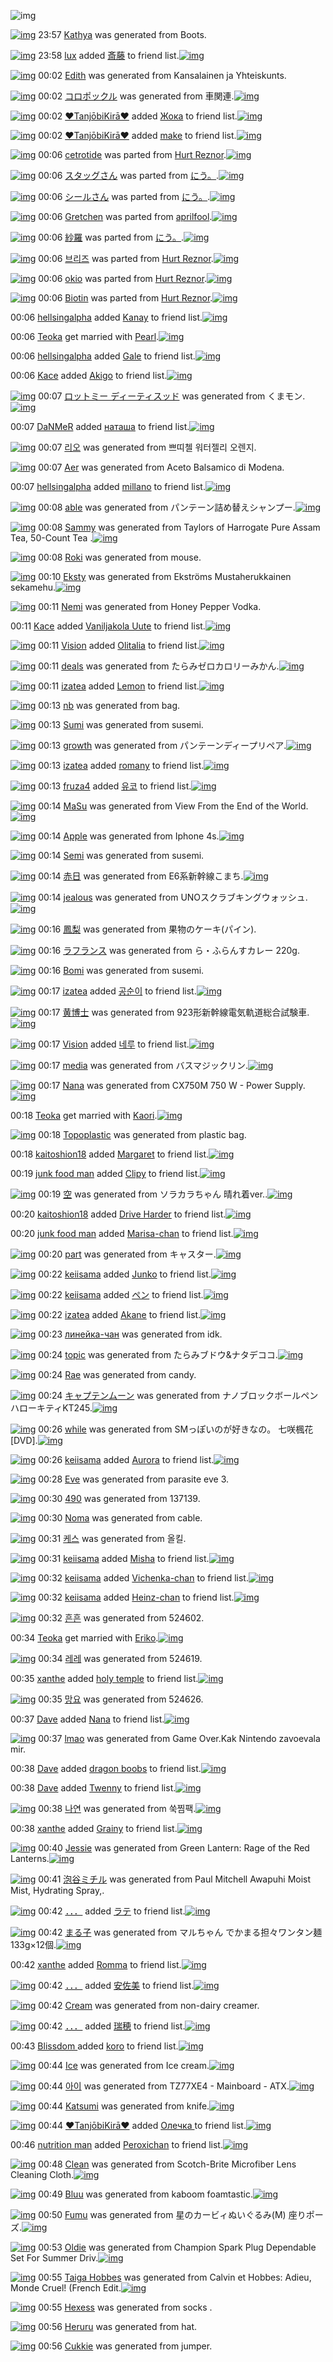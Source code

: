 ![img](http://gdrive-cdn.herokuapp.com/get/0B-nxIpt4DE2TdGhPalFPcFpSY0E/512px-barcode.png)

[![img](http://www.deviantsart.com/g7angt.png)](http://www.barcodekanojo.com/kanojo/3134512/Kathya) 23:57 [Kathya](http://www.barcodekanojo.com/kanojo/3134512/Kathya) was generated from Boots.

[![img](http://www.deviantsart.com/23ho09.jpeg)](http://www.barcodekanojo.com/user/258782/lux) 23:58 [lux](http://www.barcodekanojo.com/user/258782/lux) added [斎藤](http://www.barcodekanojo.com/kanojo/2079526/%E6%96%8E%E8%97%A4) to friend list.[![img](http://www.deviantsart.com/1h2ab34.png)](http://www.barcodekanojo.com/kanojo/2079526/%E6%96%8E%E8%97%A4) 

[![img](http://www.deviantsart.com/1p4nj1b.png)](http://www.barcodekanojo.com/kanojo/3134513/Edith) 00:02 [Edith](http://www.barcodekanojo.com/kanojo/3134513/Edith) was generated from Kansalainen ja Yhteiskunts.

[![img](http://www.deviantsart.com/k29e2b.png)](http://www.barcodekanojo.com/kanojo/3134514/%E3%82%B3%E3%83%AD%E3%83%9D%E3%83%83%E3%82%AF%E3%83%AB) 00:02 [コロポックル](http://www.barcodekanojo.com/kanojo/3134514/%E3%82%B3%E3%83%AD%E3%83%9D%E3%83%83%E3%82%AF%E3%83%AB) was generated from 車関連.[![img](http://www.deviantsart.com/urm01m.jpeg)](http://www.barcodekanojo.com/product_images/barcode/5911851/1411311712/%E8%BB%8A%E9%96%A2%E9%80%A3.jpg) 

[![img](http://www.deviantsart.com/1mg0d6s.jpeg)](http://www.barcodekanojo.com/user/452089/%E2%99%A5Tanj%C5%8DbiKir%C4%81%E2%99%A5) 00:02 [♥TanjōbiKirā♥](http://www.barcodekanojo.com/user/452089/%E2%99%A5Tanj%C5%8DbiKir%C4%81%E2%99%A5) added [Жока](http://www.barcodekanojo.com/kanojo/2946531/%D0%96%D0%BE%D0%BA%D0%B0) to friend list.[![img](http://www.deviantsart.com/1h15lsl.png)](http://www.barcodekanojo.com/kanojo/2946531/%D0%96%D0%BE%D0%BA%D0%B0) 

[![img](http://www.deviantsart.com/1mg0d6s.jpeg)](http://www.barcodekanojo.com/user/452089/%E2%99%A5Tanj%C5%8DbiKir%C4%81%E2%99%A5) 00:02 [♥TanjōbiKirā♥](http://www.barcodekanojo.com/user/452089/%E2%99%A5Tanj%C5%8DbiKir%C4%81%E2%99%A5) added [make](http://www.barcodekanojo.com/kanojo/2929161/make) to friend list.[![img](http://www.deviantsart.com/1h5pvv7.png)](http://www.barcodekanojo.com/kanojo/2929161/make) 

[![img](http://www.deviantsart.com/1kmg4vk.png)](http://www.barcodekanojo.com/kanojo/3011391/cetrotide) 00:06 [cetrotide](http://www.barcodekanojo.com/kanojo/3011391/cetrotide) was parted from [Hurt Reznor](http://www.barcodekanojo.com/kanojo/3011391/cetrotide).[![img](http://www.deviantsart.com/fodn6f.jpeg)](http://www.barcodekanojo.com/user/237058/Hurt%20Reznor) 

[![img](http://www.deviantsart.com/1eec8on.png)](http://www.barcodekanojo.com/kanojo/3075142/%E3%82%B9%E3%82%BF%E3%83%83%E3%82%B0%E3%81%95%E3%82%93) 00:06 [スタッグさん](http://www.barcodekanojo.com/kanojo/3075142/%E3%82%B9%E3%82%BF%E3%83%83%E3%82%B0%E3%81%95%E3%82%93) was parted from [にう。](http://www.barcodekanojo.com/kanojo/3075142/%E3%82%B9%E3%82%BF%E3%83%83%E3%82%B0%E3%81%95%E3%82%93).[![img](http://www.deviantsart.com/23q3t7f.png)](http://www.barcodekanojo.com/user/1516/%E3%81%AB%E3%81%86%E3%80%82) 

[![img](http://www.deviantsart.com/2qtra6i.png)](http://www.barcodekanojo.com/kanojo/3074036/%E3%82%B7%E3%83%BC%E3%83%AB%E3%81%95%E3%82%93) 00:06 [シールさん](http://www.barcodekanojo.com/kanojo/3074036/%E3%82%B7%E3%83%BC%E3%83%AB%E3%81%95%E3%82%93) was parted from [にう。](http://www.barcodekanojo.com/kanojo/3074036/%E3%82%B7%E3%83%BC%E3%83%AB%E3%81%95%E3%82%93).[![img](http://www.deviantsart.com/23q3t7f.png)](http://www.barcodekanojo.com/user/1516/%E3%81%AB%E3%81%86%E3%80%82) 

[![img](http://www.deviantsart.com/2j3s01.png)](http://www.barcodekanojo.com/kanojo/359077/Gretchen) 00:06 [Gretchen](http://www.barcodekanojo.com/kanojo/359077/Gretchen) was parted from [aprilfool](http://www.barcodekanojo.com/kanojo/359077/Gretchen).[![img](http://www.deviantsart.com/1i55591.jpeg)](http://www.barcodekanojo.com/user/271068/aprilfool) 

[![img](http://www.deviantsart.com/30qvulm.png)](http://www.barcodekanojo.com/kanojo/3074049/%E7%B4%97%E7%BE%85) 00:06 [紗羅](http://www.barcodekanojo.com/kanojo/3074049/%E7%B4%97%E7%BE%85) was parted from [にう。](http://www.barcodekanojo.com/kanojo/3074049/%E7%B4%97%E7%BE%85).[![img](http://www.deviantsart.com/23q3t7f.png)](http://www.barcodekanojo.com/user/1516/%E3%81%AB%E3%81%86%E3%80%82) 

[![img](http://www.deviantsart.com/36054hv.png)](http://www.barcodekanojo.com/kanojo/3017534/%EB%B8%8C%EB%A6%AC%EC%A6%88) 00:06 [브리즈](http://www.barcodekanojo.com/kanojo/3017534/%EB%B8%8C%EB%A6%AC%EC%A6%88) was parted from [Hurt Reznor](http://www.barcodekanojo.com/kanojo/3017534/%EB%B8%8C%EB%A6%AC%EC%A6%88).[![img](http://www.deviantsart.com/fodn6f.jpeg)](http://www.barcodekanojo.com/user/237058/Hurt%20Reznor) 

[![img](http://www.deviantsart.com/37kde97.png)](http://www.barcodekanojo.com/kanojo/1383910/okio) 00:06 [okio](http://www.barcodekanojo.com/kanojo/1383910/okio) was parted from [Hurt Reznor](http://www.barcodekanojo.com/kanojo/1383910/okio).[![img](http://www.deviantsart.com/fodn6f.jpeg)](http://www.barcodekanojo.com/user/237058/Hurt%20Reznor) 

[![img](http://www.deviantsart.com/15er11o.png)](http://www.barcodekanojo.com/kanojo/2621379/Biotin) 00:06 [Biotin](http://www.barcodekanojo.com/kanojo/2621379/Biotin) was parted from [Hurt Reznor](http://www.barcodekanojo.com/kanojo/2621379/Biotin).[![img](http://www.deviantsart.com/fodn6f.jpeg)](http://www.barcodekanojo.com/user/237058/Hurt%20Reznor) 

00:06 [hellsingalpha](http://www.barcodekanojo.com/user/486260/hellsingalpha) added [Kanay](http://www.barcodekanojo.com/kanojo/2915991/Kanay) to friend list.[![img](http://www.deviantsart.com/f1gl41.png)](http://www.barcodekanojo.com/kanojo/2915991/Kanay) 

00:06 [Teoka](http://www.barcodekanojo.com/user/485546/Teoka) get married with [Pearl](http://www.barcodekanojo.com/kanojo/3123264/Pearl).[![img](http://www.deviantsart.com/2th955u.png)](http://www.barcodekanojo.com/kanojo/3123264/Pearl) 

00:06 [hellsingalpha](http://www.barcodekanojo.com/user/486260/hellsingalpha) added [Gale](http://www.barcodekanojo.com/kanojo/3020363/Gale) to friend list.[![img](http://www.deviantsart.com/2n1bmdf.png)](http://www.barcodekanojo.com/kanojo/3020363/Gale) 

00:06 [Kace](http://www.barcodekanojo.com/user/487972/Kace) added [Akigo](http://www.barcodekanojo.com/kanojo/2525854/Akigo) to friend list.[![img](http://www.deviantsart.com/os3dfj.png)](http://www.barcodekanojo.com/kanojo/2525854/Akigo) 

[![img](http://www.deviantsart.com/3uqerk5.png)](http://www.barcodekanojo.com/kanojo/3134517/%E3%83%AD%E3%83%83%E3%83%88%E3%83%9F%E3%83%BC%20%E3%83%87%E3%82%A3%E3%83%BC%E3%83%86%E3%82%A3%E3%82%B9%E3%83%83%E3%83%89) 00:07 [ロットミー ディーティスッド](http://www.barcodekanojo.com/kanojo/3134517/%E3%83%AD%E3%83%83%E3%83%88%E3%83%9F%E3%83%BC%20%E3%83%87%E3%82%A3%E3%83%BC%E3%83%86%E3%82%A3%E3%82%B9%E3%83%83%E3%83%89) was generated from くまモン.[![img](http://www.deviantsart.com/bn3s1s.jpeg)](http://www.barcodekanojo.com/product_images/barcode/5911861/1411311978/50x50x,PE3,P81,P8F,PE3,P81,PBE,PE3,P83,PA2,PE3,P83,PB3.jpg,qw=88,ah=88.pagespeed.ic.uOrEKpBKwv.jpg) 

00:07 [DaNMeR](http://www.barcodekanojo.com/user/469209/DaNMeR) added [наташа](http://www.barcodekanojo.com/kanojo/2524004/%D0%BD%D0%B0%D1%82%D0%B0%D1%88%D0%B0) to friend list.[![img](http://www.deviantsart.com/2mdkd5d.png)](http://www.barcodekanojo.com/kanojo/2524004/%D0%BD%D0%B0%D1%82%D0%B0%D1%88%D0%B0) 

[![img](http://www.deviantsart.com/3egpqdm.png)](http://www.barcodekanojo.com/kanojo/3134518/%EB%A6%AC%EC%98%A4) 00:07 [리오](http://www.barcodekanojo.com/kanojo/3134518/%EB%A6%AC%EC%98%A4) was generated from 쁘띠첼 워터젤리 오렌지.

[![img](http://www.deviantsart.com/1fukjc9.png)](http://www.barcodekanojo.com/kanojo/3134519/Aer) 00:07 [Aer](http://www.barcodekanojo.com/kanojo/3134519/Aer) was generated from Aceto Balsamico di Modena.

00:07 [hellsingalpha](http://www.barcodekanojo.com/user/486260/hellsingalpha) added [millano](http://www.barcodekanojo.com/kanojo/2553609/millano) to friend list.[![img](http://www.deviantsart.com/shfvfn.png)](http://www.barcodekanojo.com/kanojo/2553609/millano) 

[![img](http://www.deviantsart.com/1fj3toj.png)](http://www.barcodekanojo.com/kanojo/3134520/able) 00:08 [able](http://www.barcodekanojo.com/kanojo/3134520/able) was generated from パンテーン詰め替えシャンプー.[![img](http://www.deviantsart.com/3h11pu4.jpeg)](http://www.barcodekanojo.com/product_images/barcode/5911866/1411312043/50x50x,PE3,P83,P91,PE3,P83,PB3,PE3,P83,P86,PE3,P83,PBC,PE3,P83,PB3,PE8,PA9,PB0,PE3,P82,P81,PE6,P9B,PBF,PE3,P81,P88,PE3,P82,PB7,PE3,P83,PA3,PE3,P83,PB3,PE3,P83,P97,PE3,P83,PBC.jpg,qw=88,ah=88.pagespeed.ic.6fxBU20rcX.jpg) 

[![img](http://www.deviantsart.com/3dgh6ut.png)](http://www.barcodekanojo.com/kanojo/3134521/Sammy) 00:08 [Sammy](http://www.barcodekanojo.com/kanojo/3134521/Sammy) was generated from Taylors of Harrogate Pure Assam Tea, 50-Count Tea .[![img](http://www.deviantsart.com/18ar5pc.jpeg)](http://www.barcodekanojo.com/product_images/barcode/5911867/1411312069/50x50xTaylors,P20of,P20Harrogate,P20Pure,P20Assam,P20Tea,P2C,P2050-Count,P20Tea,P20.jpg,qw=88,ah=88.pagespeed.ic.mw9DfHc_nR.jpg) 

[![img](http://www.deviantsart.com/1eiuvsr.png)](http://www.barcodekanojo.com/kanojo/3134522/Roki) 00:08 [Roki](http://www.barcodekanojo.com/kanojo/3134522/Roki) was generated from mouse.

[![img](http://www.deviantsart.com/olvafs.png)](http://www.barcodekanojo.com/kanojo/3134523/Eksty) 00:10 [Eksty](http://www.barcodekanojo.com/kanojo/3134523/Eksty) was generated from Ekströms Mustaherukkainen sekamehu.[![img](http://www.deviantsart.com/23dck7h.jpeg)](http://www.barcodekanojo.com/product_images/barcode/5911869/1411312168/Ekstr%C3%B6ms%20Mustaherukkainen%20sekamehu.jpg) 

[![img](http://www.deviantsart.com/1nsegua.png)](http://www.barcodekanojo.com/kanojo/3134524/Nemi) 00:11 [Nemi](http://www.barcodekanojo.com/kanojo/3134524/Nemi) was generated from Honey Pepper Vodka.

00:11 [Kace](http://www.barcodekanojo.com/user/487972/Kace) added [Vaniljakola Uute](http://www.barcodekanojo.com/kanojo/2393643/Vaniljakola%20Uute) to friend list.[![img](http://www.deviantsart.com/1bslo9b.png)](http://www.barcodekanojo.com/kanojo/2393643/Vaniljakola%20Uute) 

[![img](http://www.deviantsart.com/2tmi1ks.jpeg)](http://www.barcodekanojo.com/user/479021/Vision) 00:11 [Vision](http://www.barcodekanojo.com/user/479021/Vision) added [Olitalia](http://www.barcodekanojo.com/kanojo/20263/Olitalia) to friend list.[![img](http://www.deviantsart.com/2d1avaq.png)](http://www.barcodekanojo.com/kanojo/20263/Olitalia) 

[![img](http://www.deviantsart.com/il9srl.png)](http://www.barcodekanojo.com/kanojo/3134525/deals) 00:11 [deals](http://www.barcodekanojo.com/kanojo/3134525/deals) was generated from たらみゼロカロリーみかん.[![img](http://www.deviantsart.com/38ju6ep.jpeg)](http://www.barcodekanojo.com/product_images/barcode/5911873/1411312217/%E3%81%9F%E3%82%89%E3%81%BF%E3%82%BC%E3%83%AD%E3%82%AB%E3%83%AD%E3%83%AA%E3%83%BC%E3%81%BF%E3%81%8B%E3%82%93.jpg) 

[![img](http://www.deviantsart.com/1gsiv2n.jpeg)](http://www.barcodekanojo.com/user/488245/izatea) 00:11 [izatea](http://www.barcodekanojo.com/user/488245/izatea) added [Lemon](http://www.barcodekanojo.com/kanojo/599312/Lemon) to friend list.[![img](http://www.deviantsart.com/22i7lf5.png)](http://www.barcodekanojo.com/kanojo/599312/Lemon) 

[![img](http://www.deviantsart.com/22vn2vt.png)](http://www.barcodekanojo.com/kanojo/3134526/nb) 00:13 [nb](http://www.barcodekanojo.com/kanojo/3134526/nb) was generated from bag.

[![img](http://www.deviantsart.com/16v85rr.png)](http://www.barcodekanojo.com/kanojo/3134527/Sumi) 00:13 [Sumi](http://www.barcodekanojo.com/kanojo/3134527/Sumi) was generated from susemi.

[![img](http://www.deviantsart.com/rca97p.png)](http://www.barcodekanojo.com/kanojo/3134528/growth) 00:13 [growth](http://www.barcodekanojo.com/kanojo/3134528/growth) was generated from パンテーンディープリペア.[![img](http://www.deviantsart.com/17iftah.jpeg)](http://www.barcodekanojo.com/product_images/barcode/5911877/1411312377/%E3%83%91%E3%83%B3%E3%83%86%E3%83%BC%E3%83%B3%E3%83%87%E3%82%A3%E3%83%BC%E3%83%97%E3%83%AA%E3%83%9A%E3%82%A2.jpg) 

[![img](http://www.deviantsart.com/1gsiv2n.jpeg)](http://www.barcodekanojo.com/user/488245/izatea) 00:13 [izatea](http://www.barcodekanojo.com/user/488245/izatea) added [romany](http://www.barcodekanojo.com/kanojo/2077535/romany) to friend list.[![img](http://www.deviantsart.com/3j676pn.png)](http://www.barcodekanojo.com/kanojo/2077535/romany) 

[![img](http://www.deviantsart.com/2t96d7j.jpeg)](http://www.barcodekanojo.com/user/472525/fruza4) 00:13 [fruza4](http://www.barcodekanojo.com/user/472525/fruza4) added [유코](http://www.barcodekanojo.com/kanojo/55367/%EC%9C%A0%EC%BD%94) to friend list.[![img](http://www.deviantsart.com/2g7p637.png)](http://www.barcodekanojo.com/kanojo/55367/%EC%9C%A0%EC%BD%94) 

[![img](http://www.deviantsart.com/qdr1as.png)](http://www.barcodekanojo.com/kanojo/3134529/MaSu) 00:14 [MaSu](http://www.barcodekanojo.com/kanojo/3134529/MaSu) was generated from View From the End of the World.[![img](http://www.deviantsart.com/3lhecg3.jpeg)](http://www.barcodekanojo.com/product_images/barcode/5911880/1411312410/View%20From%20the%20End%20of%20the%20World.jpg) 

[![img](http://www.deviantsart.com/2ltna94.png)](http://www.barcodekanojo.com/kanojo/3134530/Apple) 00:14 [Apple](http://www.barcodekanojo.com/kanojo/3134530/Apple) was generated from Iphone 4s.[![img](http://www.deviantsart.com/2k1pr27.jpeg)](http://www.barcodekanojo.com/product_images/barcode/5911881/1411312439/Iphone%204s.jpg) 

[![img](http://www.deviantsart.com/1eskvvf.png)](http://www.barcodekanojo.com/kanojo/3134531/Semi) 00:14 [Semi](http://www.barcodekanojo.com/kanojo/3134531/Semi) was generated from susemi.

[![img](http://www.deviantsart.com/2b282o3.png)](http://www.barcodekanojo.com/kanojo/3134532/%E8%B5%A4%E6%97%A5) 00:14 [赤日](http://www.barcodekanojo.com/kanojo/3134532/%E8%B5%A4%E6%97%A5) was generated from E6系新幹線こまち.[![img](http://www.deviantsart.com/2dhmie7.jpeg)](http://www.barcodekanojo.com/product_images/barcode/5911883/1411312487/E6%E7%B3%BB%E6%96%B0%E5%B9%B9%E7%B7%9A%E3%81%93%E3%81%BE%E3%81%A1.jpg) 

[![img](http://www.deviantsart.com/27v8oct.png)](http://www.barcodekanojo.com/kanojo/3134533/jealous) 00:14 [jealous](http://www.barcodekanojo.com/kanojo/3134533/jealous) was generated from UNOスクラブキングウォッシュ.[![img](http://www.deviantsart.com/bfm4dd.jpeg)](http://www.barcodekanojo.com/product_images/barcode/5911884/1411312496/UNO%E3%82%B9%E3%82%AF%E3%83%A9%E3%83%96%E3%82%AD%E3%83%B3%E3%82%B0%E3%82%A6%E3%82%A9%E3%83%83%E3%82%B7%E3%83%A5.jpg) 

[![img](http://www.deviantsart.com/3fha117.png)](http://www.barcodekanojo.com/kanojo/3134534/%E9%B3%B3%E6%A2%A8) 00:16 [鳳梨](http://www.barcodekanojo.com/kanojo/3134534/%E9%B3%B3%E6%A2%A8) was generated from 果物のケーキ(パイン).

[![img](http://www.deviantsart.com/v93l3.png)](http://www.barcodekanojo.com/kanojo/3134535/%E3%83%A9%E3%83%95%E3%83%A9%E3%83%B3%E3%82%B9) 00:16 [ラフランス](http://www.barcodekanojo.com/kanojo/3134535/%E3%83%A9%E3%83%95%E3%83%A9%E3%83%B3%E3%82%B9) was generated from ら・ふらんすカレー 220g.

[![img](http://www.deviantsart.com/3rr94if.png)](http://www.barcodekanojo.com/kanojo/3134536/Bomi) 00:16 [Bomi](http://www.barcodekanojo.com/kanojo/3134536/Bomi) was generated from susemi.

[![img](http://www.deviantsart.com/1gsiv2n.jpeg)](http://www.barcodekanojo.com/user/488245/izatea) 00:17 [izatea](http://www.barcodekanojo.com/user/488245/izatea) added [공순이](http://www.barcodekanojo.com/kanojo/20914/%EA%B3%B5%EC%88%9C%EC%9D%B4) to friend list.[![img](http://www.deviantsart.com/3gdp1pv.png)](http://www.barcodekanojo.com/kanojo/20914/%EA%B3%B5%EC%88%9C%EC%9D%B4) 

[![img](http://www.deviantsart.com/3q0714g.png)](http://www.barcodekanojo.com/kanojo/3134537/%E9%BB%84%E5%8D%9A%E5%A3%AB) 00:17 [黄博士](http://www.barcodekanojo.com/kanojo/3134537/%E9%BB%84%E5%8D%9A%E5%A3%AB) was generated from 923形新幹線電気軌道総合試験車.[![img](http://www.deviantsart.com/38tgns.jpeg)](http://www.barcodekanojo.com/product_images/barcode/5911889/1411312603/50x50x923,PE5,PBD,PA2,PE6,P96,PB0,PE5,PB9,PB9,PE7,PB7,P9A,PE9,P9B,PBB,PE6,PB0,P97,PE8,PBB,P8C,PE9,P81,P93,PE7,PB7,P8F,PE5,P90,P88,PE8,PA9,PA6,PE9,PA8,P93,PE8,PBB,P8A.jpg,qw=88,ah=88.pagespeed.ic.e_fUXh9pMw.jpg) 

[![img](http://www.deviantsart.com/2tmi1ks.jpeg)](http://www.barcodekanojo.com/user/479021/Vision) 00:17 [Vision](http://www.barcodekanojo.com/user/479021/Vision) added [네루](http://www.barcodekanojo.com/kanojo/2966059/%EB%84%A4%EB%A3%A8) to friend list.[![img](http://www.deviantsart.com/1l3963o.png)](http://www.barcodekanojo.com/kanojo/2966059/%EB%84%A4%EB%A3%A8) 

[![img](http://www.deviantsart.com/1vhad43.png)](http://www.barcodekanojo.com/kanojo/3134538/media) 00:17 [media](http://www.barcodekanojo.com/kanojo/3134538/media) was generated from バスマジックリン.[![img](http://www.deviantsart.com/efeacd.jpeg)](http://www.barcodekanojo.com/product_images/barcode/5911890/1411312616/50x50x,PE3,P83,P90,PE3,P82,PB9,PE3,P83,P9E,PE3,P82,PB8,PE3,P83,P83,PE3,P82,PAF,PE3,P83,PAA,PE3,P83,PB3.jpg,qw=88,ah=88.pagespeed.ic.rx2lCG0tlf.jpg) 

[![img](http://www.deviantsart.com/1nut26.png)](http://www.barcodekanojo.com/kanojo/3134539/Nana) 00:17 [Nana](http://www.barcodekanojo.com/kanojo/3134539/Nana) was generated from CX750M 750 W - Power Supply.[![img](http://www.deviantsart.com/a0fec2.jpeg)](http://www.barcodekanojo.com/product_images/barcode/5911891/1411312623/50x50xCX750M,P20750,P20W,P20-,P20Power,P20Supply.jpg,qw=88,ah=88.pagespeed.ic.uKOh-hooN9.jpg) 

00:18 [Teoka](http://www.barcodekanojo.com/user/485546/Teoka) get married with [Kaori](http://www.barcodekanojo.com/kanojo/3123258/Kaori).[![img](http://www.deviantsart.com/1lmmgis.png)](http://www.barcodekanojo.com/kanojo/3123258/Kaori) 

[![img](http://www.deviantsart.com/5p1j7n.png)](http://www.barcodekanojo.com/kanojo/3134540/Topoplastic) 00:18 [Topoplastic](http://www.barcodekanojo.com/kanojo/3134540/Topoplastic) was generated from plastic bag.

00:18 [kaitoshion18](http://www.barcodekanojo.com/user/488246/kaitoshion18) added [Margaret](http://www.barcodekanojo.com/kanojo/2238736/Margaret) to friend list.[![img](http://www.deviantsart.com/3pt11qc.png)](http://www.barcodekanojo.com/kanojo/2238736/Margaret) 

00:19 [junk food man](http://www.barcodekanojo.com/user/476628/junk%20food%20man) added [Clipy](http://www.barcodekanojo.com/kanojo/2800204/Clipy) to friend list.[![img](http://www.deviantsart.com/73rlfk.png)](http://www.barcodekanojo.com/kanojo/2800204/Clipy) 

[![img](http://www.deviantsart.com/1rsl0k7.png)](http://www.barcodekanojo.com/kanojo/3134541/%E7%A9%BA) 00:19 [空](http://www.barcodekanojo.com/kanojo/3134541/%E7%A9%BA) was generated from ソラカラちゃん 晴れ着ver..[![img](http://www.deviantsart.com/2aqj4ic.jpeg)](http://www.barcodekanojo.com/product_images/barcode/5911895/1411312743/%E3%82%BD%E3%83%A9%E3%82%AB%E3%83%A9%E3%81%A1%E3%82%83%E3%82%93%20%E6%99%B4%E3%82%8C%E7%9D%80ver..jpg) 

00:20 [kaitoshion18](http://www.barcodekanojo.com/user/488246/kaitoshion18) added [Drive Harder](http://www.barcodekanojo.com/kanojo/2760891/Drive%20Harder) to friend list.[![img](http://www.deviantsart.com/2q389ct.png)](http://www.barcodekanojo.com/kanojo/2760891/Drive%20Harder) 

00:20 [junk food man](http://www.barcodekanojo.com/user/476628/junk%20food%20man) added [Marisa-chan](http://www.barcodekanojo.com/kanojo/2666872/Marisa-chan) to friend list.[![img](http://www.deviantsart.com/22v2vec.png)](http://www.barcodekanojo.com/kanojo/2666872/Marisa-chan) 

[![img](http://www.deviantsart.com/27pkmeo.png)](http://www.barcodekanojo.com/kanojo/3134542/part) 00:20 [part](http://www.barcodekanojo.com/kanojo/3134542/part) was generated from キャスター.[![img](http://www.deviantsart.com/19r2run.jpeg)](http://www.barcodekanojo.com/product_images/barcode/5911898/1411312838/%E3%82%AD%E3%83%A3%E3%82%B9%E3%82%BF%E3%83%BC.jpg) 

[![img](http://www.deviantsart.com/m1lf6m.jpeg)](http://www.barcodekanojo.com/user/488035/keiisama) 00:22 [keiisama](http://www.barcodekanojo.com/user/488035/keiisama) added [Junko](http://www.barcodekanojo.com/kanojo/2493157/Junko) to friend list.[![img](http://www.deviantsart.com/20qdau8.png)](http://www.barcodekanojo.com/kanojo/2493157/Junko) 

[![img](http://www.deviantsart.com/m1lf6m.jpeg)](http://www.barcodekanojo.com/user/488035/keiisama) 00:22 [keiisama](http://www.barcodekanojo.com/user/488035/keiisama) added [ペン](http://www.barcodekanojo.com/kanojo/2483580/%E3%83%9A%E3%83%B3) to friend list.[![img](http://www.deviantsart.com/15pt5rt.png)](http://www.barcodekanojo.com/kanojo/2483580/%E3%83%9A%E3%83%B3) 

[![img](http://www.deviantsart.com/1gsiv2n.jpeg)](http://www.barcodekanojo.com/user/488245/izatea) 00:22 [izatea](http://www.barcodekanojo.com/user/488245/izatea) added [Akane](http://www.barcodekanojo.com/kanojo/2935248/Akane) to friend list.[![img](http://www.deviantsart.com/meq6kj.png)](http://www.barcodekanojo.com/kanojo/2935248/Akane) 

[![img](http://www.deviantsart.com/2kh277f.png)](http://www.barcodekanojo.com/kanojo/3134543/%D0%BB%D0%B8%D0%BD%D0%B5%D0%B9%D0%BA%D0%B0-%D1%87%D0%B0%D0%BD) 00:23 [линейка-чан](http://www.barcodekanojo.com/kanojo/3134543/%D0%BB%D0%B8%D0%BD%D0%B5%D0%B9%D0%BA%D0%B0-%D1%87%D0%B0%D0%BD) was generated from idk.

[![img](http://www.deviantsart.com/25rg76t.png)](http://www.barcodekanojo.com/kanojo/3134544/topic) 00:24 [topic](http://www.barcodekanojo.com/kanojo/3134544/topic) was generated from たらみブドウ&amp;ナタデココ.[![img](http://www.deviantsart.com/1g9n8o.jpeg)](http://www.barcodekanojo.com/product_images/barcode/5911903/1411312995/%E3%81%9F%E3%82%89%E3%81%BF%E3%83%96%E3%83%89%E3%82%A6%26%E3%83%8A%E3%82%BF%E3%83%87%E3%82%B3%E3%82%B3.jpg) 

[![img](http://www.deviantsart.com/26tjir3.png)](http://www.barcodekanojo.com/kanojo/3134545/Rae) 00:24 [Rae](http://www.barcodekanojo.com/kanojo/3134545/Rae) was generated from candy.

[![img](http://www.deviantsart.com/3a12kpn.png)](http://www.barcodekanojo.com/kanojo/3134546/%E3%82%AD%E3%83%A3%E3%83%97%E3%83%86%E3%83%B3%E3%83%A0%E3%83%BC%E3%83%B3) 00:24 [キャプテンムーン](http://www.barcodekanojo.com/kanojo/3134546/%E3%82%AD%E3%83%A3%E3%83%97%E3%83%86%E3%83%B3%E3%83%A0%E3%83%BC%E3%83%B3) was generated from ナノブロックボールペン ハローキティKT245.[![img](http://www.deviantsart.com/2lul9k3.jpeg)](http://www.barcodekanojo.com/product_images/barcode/5911905/1411313020/%E3%83%8A%E3%83%8E%E3%83%96%E3%83%AD%E3%83%83%E3%82%AF%E3%83%9C%E3%83%BC%E3%83%AB%E3%83%9A%E3%83%B3%20%E3%83%8F%E3%83%AD%E3%83%BC%E3%82%AD%E3%83%86%E3%82%A3KT245.jpg) 

[![img](http://www.deviantsart.com/281kj72.png)](http://www.barcodekanojo.com/kanojo/3134547/while) 00:26 [while](http://www.barcodekanojo.com/kanojo/3134547/while) was generated from SMっぽいのが好きなの。 七咲楓花 [DVD].[![img](http://www.deviantsart.com/epou05.jpeg)](http://www.barcodekanojo.com/product_images/barcode/5911906/1411313125/SM%E3%81%A3%E3%81%BD%E3%81%84%E3%81%AE%E3%81%8C%E5%A5%BD%E3%81%8D%E3%81%AA%E3%81%AE%E3%80%82%20%E4%B8%83%E5%92%B2%E6%A5%93%E8%8A%B1%20%5BDVD%5D.jpg) 

[![img](http://www.deviantsart.com/m1lf6m.jpeg)](http://www.barcodekanojo.com/user/488035/keiisama) 00:26 [keiisama](http://www.barcodekanojo.com/user/488035/keiisama) added [Aurora](http://www.barcodekanojo.com/kanojo/2765115/Aurora) to friend list.[![img](http://www.deviantsart.com/121lbmm.png)](http://www.barcodekanojo.com/kanojo/2765115/Aurora) 

[![img](http://www.deviantsart.com/3uqq1d8.png)](http://www.barcodekanojo.com/kanojo/3134548/Eve) 00:28 [Eve](http://www.barcodekanojo.com/kanojo/3134548/Eve) was generated from parasite eve 3.

[![img](http://www.deviantsart.com/3nhmemt.png)](http://www.barcodekanojo.com/kanojo/3134549/490) 00:30 [490](http://www.barcodekanojo.com/kanojo/3134549/490) was generated from 137139.

[![img](http://www.deviantsart.com/3tt6oo8.png)](http://www.barcodekanojo.com/kanojo/3134550/Noma) 00:30 [Noma](http://www.barcodekanojo.com/kanojo/3134550/Noma) was generated from cable.

[![img](http://www.deviantsart.com/112okja.png)](http://www.barcodekanojo.com/kanojo/3134551/%EC%BC%80%EC%8A%A4) 00:31 [케스](http://www.barcodekanojo.com/kanojo/3134551/%EC%BC%80%EC%8A%A4) was generated from 올킬.

[![img](http://www.deviantsart.com/m1lf6m.jpeg)](http://www.barcodekanojo.com/user/488035/keiisama) 00:31 [keiisama](http://www.barcodekanojo.com/user/488035/keiisama) added [Misha](http://www.barcodekanojo.com/kanojo/3013517/Misha) to friend list.[![img](http://www.deviantsart.com/2hagpaf.png)](http://www.barcodekanojo.com/kanojo/3013517/Misha) 

[![img](http://www.deviantsart.com/m1lf6m.jpeg)](http://www.barcodekanojo.com/user/488035/keiisama) 00:32 [keiisama](http://www.barcodekanojo.com/user/488035/keiisama) added [Vichenka-chan](http://www.barcodekanojo.com/kanojo/2693474/Vichenka-chan) to friend list.[![img](http://www.deviantsart.com/3vqi2h3.png)](http://www.barcodekanojo.com/kanojo/2693474/Vichenka-chan) 

[![img](http://www.deviantsart.com/m1lf6m.jpeg)](http://www.barcodekanojo.com/user/488035/keiisama) 00:32 [keiisama](http://www.barcodekanojo.com/user/488035/keiisama) added [Heinz-chan](http://www.barcodekanojo.com/kanojo/2609918/Heinz-chan) to friend list.[![img](http://www.deviantsart.com/1tr7dq6.png)](http://www.barcodekanojo.com/kanojo/2609918/Heinz-chan) 

[![img](http://www.deviantsart.com/3v1e609.png)](http://www.barcodekanojo.com/kanojo/3134552/%ED%9D%94%ED%9D%94) 00:32 [흔흔](http://www.barcodekanojo.com/kanojo/3134552/%ED%9D%94%ED%9D%94) was generated from 524602.

00:34 [Teoka](http://www.barcodekanojo.com/user/485546/Teoka) get married with [Eriko](http://www.barcodekanojo.com/kanojo/3119193/Eriko).[![img](http://www.deviantsart.com/1sl2n53.png)](http://www.barcodekanojo.com/kanojo/3119193/Eriko) 

[![img](http://www.deviantsart.com/3bbff0b.png)](http://www.barcodekanojo.com/kanojo/3134553/%EB%A0%88%EB%A0%88) 00:34 [레레](http://www.barcodekanojo.com/kanojo/3134553/%EB%A0%88%EB%A0%88) was generated from 524619.

00:35 [xanthe](http://www.barcodekanojo.com/user/488248/xanthe) added [holy temple](http://www.barcodekanojo.com/kanojo/2939163/holy%20temple) to friend list.[![img](http://www.deviantsart.com/3t85d6l.png)](http://www.barcodekanojo.com/kanojo/2939163/holy%20temple) 

[![img](http://www.deviantsart.com/797eu8.png)](http://www.barcodekanojo.com/kanojo/3134554/%EB%A7%9D%EC%9A%94) 00:35 [망요](http://www.barcodekanojo.com/kanojo/3134554/%EB%A7%9D%EC%9A%94) was generated from 524626.

00:37 [Dave](http://www.barcodekanojo.com/user/488200/Dave) added [Nana](http://www.barcodekanojo.com/kanojo/2640652/Nana) to friend list.[![img](http://www.deviantsart.com/3r2ptut.png)](http://www.barcodekanojo.com/kanojo/2640652/Nana) 

[![img](http://www.deviantsart.com/10bicep.png)](http://www.barcodekanojo.com/kanojo/3134555/lmao) 00:37 [lmao](http://www.barcodekanojo.com/kanojo/3134555/lmao) was generated from Game Over.Kak Nintendo zavoevala mir.

00:38 [Dave](http://www.barcodekanojo.com/user/488200/Dave) added [dragon boobs](http://www.barcodekanojo.com/kanojo/2599653/dragon%20boobs) to friend list.[![img](http://www.deviantsart.com/1vqlabr.png)](http://www.barcodekanojo.com/kanojo/2599653/dragon%20boobs) 

00:38 [Dave](http://www.barcodekanojo.com/user/488200/Dave) added [Twenny](http://www.barcodekanojo.com/kanojo/2504243/Twenny) to friend list.[![img](http://www.deviantsart.com/gsflhe.png)](http://www.barcodekanojo.com/kanojo/2504243/Twenny) 

[![img](http://www.deviantsart.com/3kcd6r1.png)](http://www.barcodekanojo.com/kanojo/3134556/%EB%82%98%EC%97%B0) 00:38 [나연](http://www.barcodekanojo.com/kanojo/3134556/%EB%82%98%EC%97%B0) was generated from 쑥찜팩.[![img](http://www.deviantsart.com/17qjr2p.jpeg)](http://www.barcodekanojo.com/product_images/barcode/3337278/1321539865/50x50x,PEC,P91,PA5,PEC,PB0,P9C,PED,P8C,PA9,P20,PEC,P98,PA8,PEA,PB5,PAC,PEA,PB8,PB0.jpg,qw=88,ah=88.pagespeed.ic.J07PBPfITn.jpg) 

00:38 [xanthe](http://www.barcodekanojo.com/user/488248/xanthe) added [Grainy](http://www.barcodekanojo.com/kanojo/3063276/Grainy) to friend list.[![img](http://www.deviantsart.com/1u8btpv.png)](http://www.barcodekanojo.com/kanojo/3063276/Grainy) 

[![img](http://www.deviantsart.com/3oipf7k.png)](http://www.barcodekanojo.com/kanojo/3134557/Jessie) 00:40 [Jessie](http://www.barcodekanojo.com/kanojo/3134557/Jessie) was generated from Green Lantern: Rage of the Red Lanterns.[![img](http://www.deviantsart.com/3c4rk1u.jpeg)](http://www.barcodekanojo.com/product_images/barcode/5911925/1411313969/50x50xGreen,P20Lantern,P3A,P20Rage,P20of,P20the,P20Red,P20Lanterns.jpg,qw=88,ah=88.pagespeed.ic.lGjjJxSVqV.jpg) 

[![img](http://www.deviantsart.com/25dl66h.png)](http://www.barcodekanojo.com/kanojo/3134558/%E6%B3%A1%E8%B0%B7%E3%83%9F%E3%83%81%E3%83%AB) 00:41 [泡谷ミチル](http://www.barcodekanojo.com/kanojo/3134558/%E6%B3%A1%E8%B0%B7%E3%83%9F%E3%83%81%E3%83%AB) was generated from Paul Mitchell Awapuhi Moist Mist, Hydrating Spray,.

[![img](http://www.deviantsart.com/2m9kvrv.jpeg)](http://www.barcodekanojo.com/user/207315/%EF%BC%8E%EF%BC%8E%EF%BC%8E) 00:42 [．．．](http://www.barcodekanojo.com/user/207315/%EF%BC%8E%EF%BC%8E%EF%BC%8E) added [ラテ](http://www.barcodekanojo.com/kanojo/2951197/%E3%83%A9%E3%83%86) to friend list.[![img](http://www.deviantsart.com/gop74a.png)](http://www.barcodekanojo.com/kanojo/2951197/%E3%83%A9%E3%83%86) 

[![img](http://www.deviantsart.com/3b07125.png)](http://www.barcodekanojo.com/kanojo/3134559/%E3%81%BE%E3%82%8B%E5%AD%90) 00:42 [まる子](http://www.barcodekanojo.com/kanojo/3134559/%E3%81%BE%E3%82%8B%E5%AD%90) was generated from マルちゃん でかまる担々ワンタン麺 133g×12個.[![img](http://www.deviantsart.com/quk2io.jpeg)](http://www.barcodekanojo.com/product_images/barcode/5911928/1411314076/50x50x,PE3,P83,P9E,PE3,P83,PAB,PE3,P81,PA1,PE3,P82,P83,PE3,P82,P93,P20,PE3,P81,PA7,PE3,P81,P8B,PE3,P81,PBE,PE3,P82,P8B,PE6,P8B,P85,PE3,P80,P85,PE3,P83,PAF,PE3,P83,PB3,PE3,P82,PBF,PE3,P83,PB3,PE9,PBA,PBA,P20133g,PC3,P9712,PE5,P80,P8B.jpg,qw=88,ah=88.pagespeed.ic.dPkqLIN49P.jpg) 

00:42 [xanthe](http://www.barcodekanojo.com/user/488248/xanthe) added [Romma](http://www.barcodekanojo.com/kanojo/2907123/Romma) to friend list.[![img](http://www.deviantsart.com/3v8n097.png)](http://www.barcodekanojo.com/kanojo/2907123/Romma) 

[![img](http://www.deviantsart.com/2m9kvrv.jpeg)](http://www.barcodekanojo.com/user/207315/%EF%BC%8E%EF%BC%8E%EF%BC%8E) 00:42 [．．．](http://www.barcodekanojo.com/user/207315/%EF%BC%8E%EF%BC%8E%EF%BC%8E) added [安佐美](http://www.barcodekanojo.com/kanojo/2878198/%E5%AE%89%E4%BD%90%E7%BE%8E) to friend list.[![img](http://www.deviantsart.com/3u975pc.png)](http://www.barcodekanojo.com/kanojo/2878198/%E5%AE%89%E4%BD%90%E7%BE%8E) 

[![img](http://www.deviantsart.com/309qcus.png)](http://www.barcodekanojo.com/kanojo/3134560/Cream) 00:42 [Cream](http://www.barcodekanojo.com/kanojo/3134560/Cream) was generated from non-dairy creamer.

[![img](http://www.deviantsart.com/2m9kvrv.jpeg)](http://www.barcodekanojo.com/user/207315/%EF%BC%8E%EF%BC%8E%EF%BC%8E) 00:42 [．．．](http://www.barcodekanojo.com/user/207315/%EF%BC%8E%EF%BC%8E%EF%BC%8E) added [瑞穂](http://www.barcodekanojo.com/kanojo/2936351/%E7%91%9E%E7%A9%82) to friend list.[![img](http://www.deviantsart.com/2uknmi1.png)](http://www.barcodekanojo.com/kanojo/2936351/%E7%91%9E%E7%A9%82) 

00:43 [Blissdom ](http://www.barcodekanojo.com/user/448300/Blissdom%20) added [koro](http://www.barcodekanojo.com/kanojo/2560885/koro) to friend list.[![img](http://www.deviantsart.com/2906o51.png)](http://www.barcodekanojo.com/kanojo/2560885/koro) 

[![img](http://www.deviantsart.com/21qf9qi.png)](http://www.barcodekanojo.com/kanojo/3134561/Ice) 00:44 [Ice](http://www.barcodekanojo.com/kanojo/3134561/Ice) was generated from Ice cream.[![img](http://www.deviantsart.com/1bbh9lq.jpeg)](http://www.barcodekanojo.com/product_images/barcode/1974727/1299792786/50x50xice,P20cream.jpg,qw=88,ah=88.pagespeed.ic.HLWmvlXBzY.jpg) 

[![img](http://www.deviantsart.com/1b2p990.png)](http://www.barcodekanojo.com/kanojo/3134562/%EC%95%84%EC%9D%B4) 00:44 [아이](http://www.barcodekanojo.com/kanojo/3134562/%EC%95%84%EC%9D%B4) was generated from TZ77XE4 - Mainboard - ATX.[![img](http://www.deviantsart.com/3k7jvjh.jpeg)](http://www.barcodekanojo.com/product_images/barcode/5911935/1411314211/50x50xTZ77XE4,P20-,P20Mainboard,P20-,P20ATX.jpg,qw=88,ah=88.pagespeed.ic.B5h0AXH8t5.jpg) 

[![img](http://www.deviantsart.com/89u2t9.png)](http://www.barcodekanojo.com/kanojo/3134563/Katsumi) 00:44 [Katsumi](http://www.barcodekanojo.com/kanojo/3134563/Katsumi) was generated from knife.[![img](http://www.deviantsart.com/kqd6mb.jpeg)](http://www.barcodekanojo.com/product_images/barcode/5911936/1411314260/knife.jpg) 

[![img](http://www.deviantsart.com/1mg0d6s.jpeg)](http://www.barcodekanojo.com/user/452089/%E2%99%A5Tanj%C5%8DbiKir%C4%81%E2%99%A5) 00:44 [♥TanjōbiKirā♥](http://www.barcodekanojo.com/user/452089/%E2%99%A5Tanj%C5%8DbiKir%C4%81%E2%99%A5) added [Олечка ](http://www.barcodekanojo.com/kanojo/2808532/%D0%9E%D0%BB%D0%B5%D1%87%D0%BA%D0%B0%20) to friend list.[![img](http://www.deviantsart.com/2mkv1c0.png)](http://www.barcodekanojo.com/kanojo/2808532/%D0%9E%D0%BB%D0%B5%D1%87%D0%BA%D0%B0%20) 

00:46 [nutrition man](http://www.barcodekanojo.com/user/488250/nutrition%20man) added [Peroxichan](http://www.barcodekanojo.com/kanojo/2491187/Peroxichan) to friend list.[![img](http://www.deviantsart.com/1a6fal5.png)](http://www.barcodekanojo.com/kanojo/2491187/Peroxichan) 

[![img](http://www.deviantsart.com/d5rb6r.png)](http://www.barcodekanojo.com/kanojo/3134564/Clean) 00:48 [Clean](http://www.barcodekanojo.com/kanojo/3134564/Clean) was generated from Scotch-Brite Microfiber Lens Cleaning Cloth.[![img](http://www.deviantsart.com/ku6vhd.jpeg)](http://www.barcodekanojo.com/product_images/barcode/5911939/1411314477/50x50xScotch-Brite,P20Microfiber,P20Lens,P20Cleaning,P20Cloth.jpg,qw=88,ah=88.pagespeed.ic.TFk7iB57Hk.jpg) 

[![img](http://www.deviantsart.com/2bv7vv8.png)](http://www.barcodekanojo.com/kanojo/3134565/Bluu) 00:49 [Bluu](http://www.barcodekanojo.com/kanojo/3134565/Bluu) was generated from kaboom foamtastic.[![img](http://www.deviantsart.com/3mqvvf.jpeg)](http://www.barcodekanojo.com/product_images/barcode/5911940/1411314528/50x50xkaboom,P20foamtastic.jpg,qw=88,ah=88.pagespeed.ic.4MyfDpZweR.jpg) 

[![img](http://www.deviantsart.com/27ch1uq.png)](http://www.barcodekanojo.com/kanojo/3134566/Fumu) 00:50 [Fumu](http://www.barcodekanojo.com/kanojo/3134566/Fumu) was generated from 星のカービィぬいぐるみ(M) 座りポーズ.[![img](http://www.deviantsart.com/9ju5od.jpeg)](http://www.barcodekanojo.com/product_images/barcode/5911941/1411314627/%E6%98%9F%E3%81%AE%E3%82%AB%E3%83%BC%E3%83%93%E3%82%A3%E3%81%AC%E3%81%84%E3%81%90%E3%82%8B%E3%81%BF%28M%29%20%E5%BA%A7%E3%82%8A%E3%83%9D%E3%83%BC%E3%82%BA.jpg) 

[![img](http://www.deviantsart.com/1kass0m.png)](http://www.barcodekanojo.com/kanojo/3134567/Oldie) 00:53 [Oldie](http://www.barcodekanojo.com/kanojo/3134567/Oldie) was generated from Champion Spark Plug Dependable Set For Summer Driv.[![img](http://www.deviantsart.com/3n1snfh.jpeg)](http://www.barcodekanojo.com/product_images/barcode/5911942/1411314745/50x50xChampion,P20Spark,P20Plug,P20Dependable,P20Set,P20For,P20Summer,P20Driv.jpg,qw=88,ah=88.pagespeed.ic.v_FYmE2Dce.jpg) 

[![img](http://www.deviantsart.com/19tv3br.png)](http://www.barcodekanojo.com/kanojo/3134568/Taiga%20Hobbes) 00:55 [Taiga Hobbes](http://www.barcodekanojo.com/kanojo/3134568/Taiga%20Hobbes) was generated from Calvin et Hobbes: Adieu, Monde Cruel! (French Edit.[![img](http://www.deviantsart.com/o8bf6h.jpeg)](http://www.barcodekanojo.com/product_images/barcode/5911943/1411314853/50x50xCalvin,P20et,P20Hobbes,P3A,P20Adieu,P2C,P20Monde,P20Cruel,P21,P20,P28French,P20Edit.jpg,qw=88,ah=88.pagespeed.ic.kMIkGO3D8P.jpg) 

[![img](http://www.deviantsart.com/j2kl21.png)](http://www.barcodekanojo.com/kanojo/3134569/Hexess) 00:55 [Hexess](http://www.barcodekanojo.com/kanojo/3134569/Hexess) was generated from socks .

[![img](http://www.deviantsart.com/2cabj6r.png)](http://www.barcodekanojo.com/kanojo/3134570/Heruru) 00:56 [Heruru](http://www.barcodekanojo.com/kanojo/3134570/Heruru) was generated from hat.

[![img](http://www.deviantsart.com/3o6q2u3.png)](http://www.barcodekanojo.com/kanojo/3134571/Cukkie) 00:56 [Cukkie](http://www.barcodekanojo.com/kanojo/3134571/Cukkie) was generated from jumper.

